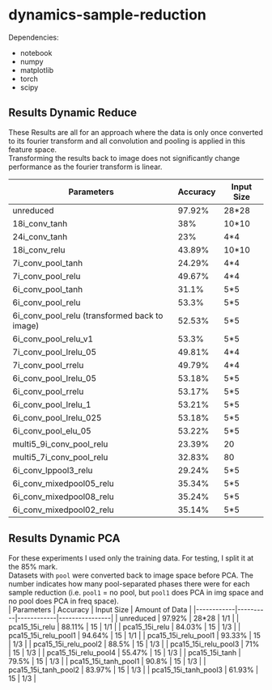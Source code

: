 # dynamics-sample-reduction
Dependencies:
- notebook
- numpy
- matplotlib
- torch
- scipy

## Results Dynamic Reduce
These Results are all for an approach where the data is only once converted to its fourier transform and all convolution and pooling is applied in this feature space.  
Transforming the results back to image does not significantly change performance as the fourier transform is linear.  

| Parameters | Accuracy | Input Size |
|------------|----------|------------|
| unreduced | 97.92% | 28*28 |
| 18i_conv_tanh | 38% | 10*10 |
| 24i_conv_tanh | 23% | 4*4 |
| 18i_conv_relu | 43.89% | 10*10 |
| 7i_conv_pool_tanh | 24.29% | 4*4 |
| 7i_conv_pool_relu | 49.67% | 4*4 |
| 6i_conv_pool_tanh | 31.1% | 5*5 |
| 6i_conv_pool_relu | 53.3% | 5*5 |
| 6i_conv_pool_relu (transformed back to image) | 52.53% | 5*5 |
| 6i_conv_pool_relu_v1 | 53.3% | 5*5 |
| 7i_conv_pool_lrelu_05 | 49.81% | 4*4 |
| 7i_conv_pool_rrelu | 49.79% | 4*4 |
| 6i_conv_pool_lrelu_05 | 53.18% | 5*5 |
| 6i_conv_pool_rrelu | 53.17% | 5*5 |
| 6i_conv_pool_lrelu_1 | 53.21% | 5*5 |
| 6i_conv_pool_lrelu_025 | 53.18% | 5*5 |
| 6i_conv_pool_elu_05 | 53.22% | 5*5 |
| multi5_9i_conv_pool_relu | 23.39% | 20 |
| multi5_7i_conv_pool_relu | 32.83% | 80 |
| 6i_conv_lppool3_relu | 29.24% | 5*5 |
| 6i_conv_mixedpool05_relu | 35.34% | 5*5 |
| 6i_conv_mixedpool08_relu | 35.24% | 5*5 |
| 6i_conv_mixedpool02_relu | 35.14% | 5*5 |

## Results Dynamic PCA
For these experiments I used only the training data. For testing, I split it at the 85% mark.  
Datasets with `pool` were converted back to image space before PCA. The number indicates how many pool-separated phases there were for each sample reduction (i.e. `pool1` = no pool, but `pool1` does PCA in img space and no pool does PCA in freq space).  
| Parameters | Accuracy | Input Size | Amount of Data |
|------------|----------|------------|----------------|
| unreduced | 97.92% | 28*28 | 1/1 |
| pca15_15i_relu | 88.11% | 15 | 1/1 |
| pca15_15i_relu | 84.03% | 15 | 1/3 |
| pca15_15i_relu_pool1 | 94.64% | 15 | 1/1 |
| pca15_15i_relu_pool1 | 93.33% | 15 | 1/3 |
| pca15_15i_relu_pool2 | 88.5% | 15 | 1/3 |
| pca15_15i_relu_pool3 | 71% | 15 | 1/3 |
| pca15_15i_relu_pool4 | 55.47% | 15 | 1/3 |
| pca15_15i_tanh | 79.5% | 15 | 1/3 |
| pca15_15i_tanh_pool1 | 90.8% | 15 | 1/3 |
| pca15_15i_tanh_pool2 | 83.97% | 15 | 1/3 |
| pca15_15i_tanh_pool3 | 61.93% | 15 | 1/3 |
